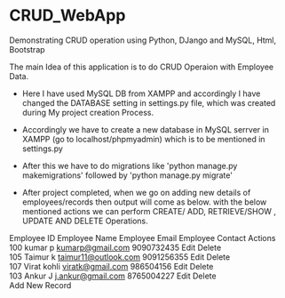 # CRUD_WebApp
Demonstrating CRUD operation using Python, DJango and MySQL, Html, Bootstrap

The main Idea of this application is to do CRUD Operaion with Employee Data.

- Here I have used MySQL DB from XAMPP and accordingly I have changed the DATABASE setting in settings.py file,
  which was created during My project creation Process.
  
- Accordingly we have to create a new database in MySQL serrver in XAMPP (go to localhost/phpmyadmin) 
  which is to be mentioned in settings.py
- After this we have to do migrations like 'python manage.py makemigrations' followed by 'python manage.py migrate'

- After project completed, when we go on adding new details of employees/records then output will come as below.
  with the below mentioned actions we can perform CREATE/ ADD, RETRIEVE/SHOW , UPDATE AND DELETE Operations.

Employee ID	  Employee Name	  Employee Email	  Employee Contact	  Actions                                                               
100	          kumar p	      kumarp@gmail.com	    9090732435	      Edit Delete                                                           
105	          Taimur k	    taimur11@outlook.com	9091256355	      Edit Delete                                                           
107	          Virat kohli	  viratk@gmail.com	    986504156	        Edit Delete                                                           
103	          Ankur J	      j.ankur@gmail.com	    8765004227	      Edit Delete                                                           
                                                                                                                                                                                                                           Add New Record
